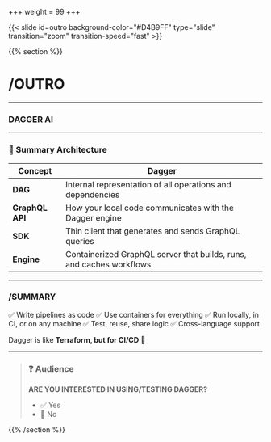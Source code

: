 +++
weight = 99
+++

{{< slide id=outro background-color="#D4B9FF" type="slide" transition="zoom" transition-speed="fast" >}}

{{% section %}}

# /OUTRO

---

### DAGGER AI


---


### 🔄 Summary Architecture

| **Concept**     | **Dagger**                                                                 |
|------------------|----------------------------------------------------------------------------|
| **DAG**          | Internal representation of all operations and dependencies                 |
| **GraphQL API**  | How your local code communicates with the Dagger engine                    |
| **SDK**          | Thin client that generates and sends GraphQL queries                       |
| **Engine**       | Containerized GraphQL server that builds, runs, and caches workflows       |


---



### /SUMMARY

✅ Write pipelines as code
✅ Use containers for everything
✅ Run locally, in CI, or on any machine
✅ Test, reuse, share logic
✅ Cross-language support

Dagger is like **Terraform, but for CI/CD** 🎯

---

> ### ❓ Audience
>
> **ARE YOU INTERESTED IN USING/TESTING DAGGER?**
>
> - ✅ Yes
> - 🚫 No


{{% /section %}}
